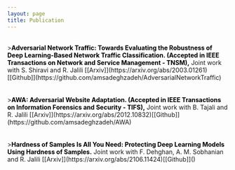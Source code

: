 ```yaml
---
layout: page
title: Publication
---
```


<br>
><font color="black"><b>Adversarial Network Traffic: Towards Evaluating the Robustness of Deep Learning-Based Network Traffic Classification. (Accepted in IEEE Transactions on Network and Service Management - TNSM),</b></font> Joint work with S. Shiravi and R. Jalili [[Arxiv]](https://arxiv.org/abs/2003.01261)[[Github]](https://github.com/amsadeghzadeh/AdversarialNetworkTraffic)<br><br>


<br>
><font color="black"><b>AWA: Adversarial Website Adaptation. (Accepted in IEEE Transactions on Information Forensics and Security - TIFS),</b></font> Joint work with B. Tajali and R. Jalili  [[Arxiv]](https://arxiv.org/abs/2012.10832)[[Github]](https://github.com/amsadeghzadeh/AWA)<br><br>

<br>
><font color="black"><b>Hardness of Samples Is All You Need: Protecting Deep Learning Models Using Hardness of Samples.</b></font> Joint work with F. Dehghan, A. M. Sobhanian and R. Jalili  [[Arxiv]](https://arxiv.org/abs/2106.11424)[[Github]]()<br><br>
